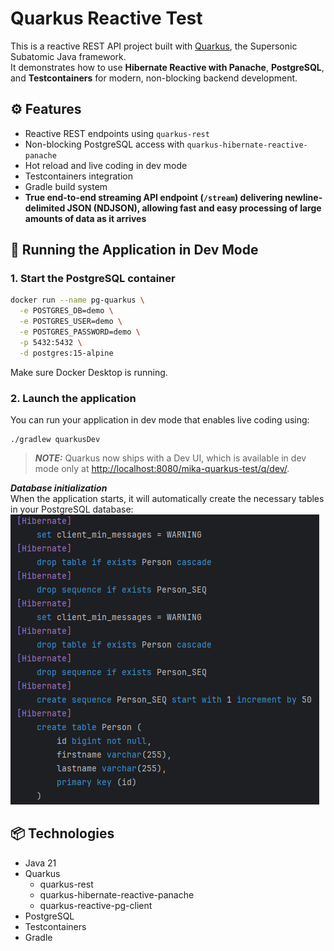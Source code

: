# Quarkus Reactive Test

This is a reactive REST API project built with [Quarkus](https://quarkus.io/), the Supersonic Subatomic Java framework.  
It demonstrates how to use **Hibernate Reactive with Panache**, **PostgreSQL**, and **Testcontainers** for modern, non-blocking backend development.

## ⚙️ Features

- Reactive REST endpoints using `quarkus-rest`
- Non-blocking PostgreSQL access with `quarkus-hibernate-reactive-panache`
- Hot reload and live coding in dev mode
- Testcontainers integration
- Gradle build system
- **True end-to-end streaming API endpoint (`/stream`) delivering newline-delimited JSON (NDJSON), allowing fast and easy processing of large amounts of data as it arrives**

## 🚀 Running the Application in Dev Mode

### 1. Start the PostgreSQL container

```bash
docker run --name pg-quarkus \
  -e POSTGRES_DB=demo \
  -e POSTGRES_USER=demo \
  -e POSTGRES_PASSWORD=demo \
  -p 5432:5432 \
  -d postgres:15-alpine
```

Make sure Docker Desktop is running.

### 2. Launch the application

You can run your application in dev mode that enables live coding using:

```shell script
./gradlew quarkusDev
```

> **_NOTE:_**  Quarkus now ships with a Dev UI, which is available in dev mode only at <http://localhost:8080/mika-quarkus-test/q/dev/>.  

**_Database initialization_**  
When the application starts, it will automatically create the necessary tables in your PostgreSQL database:
![img.png](images/db_create.png)

## 📦 Technologies

- Java 21
- Quarkus
  - quarkus-rest
  - quarkus-hibernate-reactive-panache
  - quarkus-reactive-pg-client
- PostgreSQL
- Testcontainers
- Gradle  

